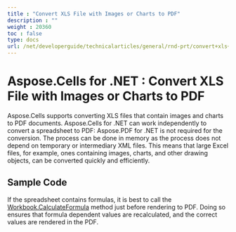 ```yaml
---
title : "Convert XLS File with Images or Charts to PDF" 
description : "" 
weight : 20360 
toc : false
type: docs
url: /net/developerguide/technicalarticles/general/rnd-prt/convert+xls+file+with+images+or+charts+to+pdf/
---
```


# Aspose.Cells for .NET : Convert XLS File with Images or Charts to PDF


Aspose.Cells supports converting XLS files that contain images and charts to PDF documents. Aspose.Cells for .NET can work independently to convert a spreadsheet to PDF: Aspose.PDF for .NET is not required for the conversion. The process can be done in memory as the process does not depend on temporary or intermediary XML files. This means that large Excel files, for example, ones containing images, charts, and other drawing objects, can be converted quickly and efficiently.

## Sample Code

If the spreadsheet contains formulas, it is best to call the [Workbook.CalculateFormula](https://apireference.aspose.com/net/cells/aspose.cells/workbook/methods/calculateformula) method just before rendering to PDF. Doing so ensures that formula dependent values are recalculated, and the correct values are rendered in the PDF.

